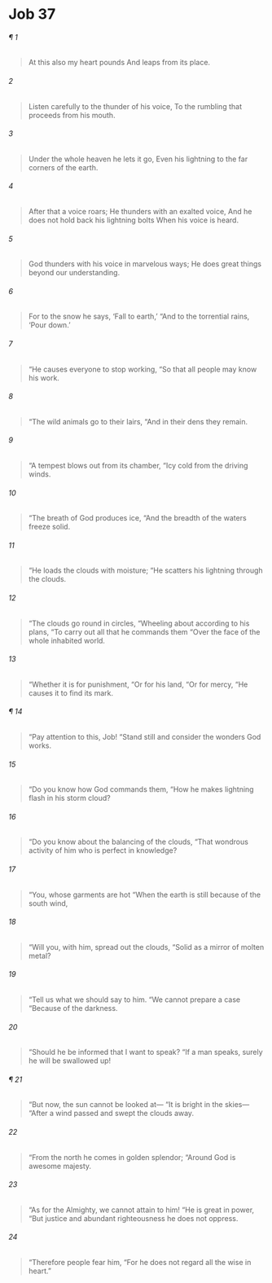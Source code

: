 # Job 37
###### ¶ 1
> At this also my heart pounds
> And leaps from its place.
###### 2
> Listen carefully to the thunder of his voice,
> To the rumbling that proceeds from his mouth.
###### 3
> Under the whole heaven he lets it go,
> Even his lightning to the far corners of the earth.
###### 4
> After that a voice roars;
> He thunders with an exalted voice,
> And he does not hold back his lightning bolts
> When his voice is heard.
###### 5
> God thunders with his voice in marvelous ways;
> He does great things beyond our understanding.
###### 6
> For to the snow he says, ‘Fall to earth,’
> “And to the torrential rains, ‘Pour down.’
###### 7
> “He causes everyone to stop working,
> “So that all people may know his work.
###### 8
> “The wild animals go to their lairs,
> “And in their dens they remain.
###### 9
> “A tempest blows out from its chamber,
> “Icy cold from the driving winds.
###### 10
> “The breath of God produces ice,
> “And the breadth of the waters freeze solid.
###### 11
> “He loads the clouds with moisture;
> “He scatters his lightning through the clouds.
###### 12
> “The clouds go round in circles,
> “Wheeling about according to his plans,
> “To carry out all that he commands them
> “Over the face of the whole inhabited world.
###### 13
> “Whether it is for punishment,
> “Or for his land,
> “Or for mercy,
> “He causes it to find its mark.
###### ¶ 14
> “Pay attention to this, Job!
> “Stand still and consider the wonders God works.
###### 15
> “Do you know how God commands them,
> “How he makes lightning flash in his storm cloud?
###### 16
> “Do you know about the balancing of the clouds,
> “That wondrous activity of him who is perfect in knowledge?
###### 17
> “You, whose garments are hot
> “When the earth is still because of the south wind,
###### 18
> “Will you, with him, spread out the clouds,
> “Solid as a mirror of molten metal?
###### 19
> “Tell us what we should say to him.
> “We cannot prepare a case
> “Because of the darkness.
###### 20
> “Should he be informed that I want to speak?
> “If a man speaks, surely he will be swallowed up!
###### ¶ 21
> “But now, the sun cannot be looked at—
> “It is bright in the skies—
> “After a wind passed and swept the clouds away.
###### 22
> “From the north he comes in golden splendor;
> “Around God is awesome majesty.
###### 23
> “As for the Almighty, we cannot attain to him!
> “He is great in power,
> “But justice and abundant righteousness he does not oppress.
###### 24
> “Therefore people fear him,
> “For he does not regard all the wise in heart.”
